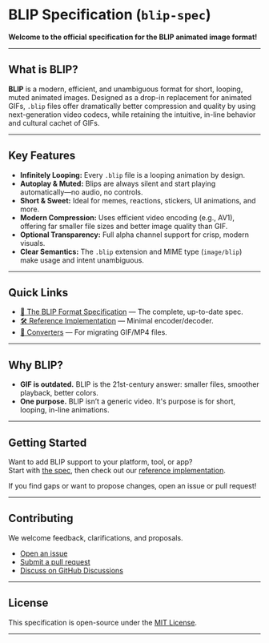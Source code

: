 # BLIP Specification (`blip-spec`)

**Welcome to the official specification for the BLIP animated image format!**

---

## What is BLIP?

**BLIP** is a modern, efficient, and unambiguous format for short, looping, muted animated images. Designed as a drop-in replacement for animated GIFs, `.blip` files offer dramatically better compression and quality by using next-generation video codecs, while retaining the intuitive, in-line behavior and cultural cachet of GIFs.

---

## Key Features

- **Infinitely Looping:** Every `.blip` file is a looping animation by design.
- **Autoplay & Muted:** Blips are always silent and start playing automatically—no audio, no controls.
- **Short & Sweet:** Ideal for memes, reactions, stickers, UI animations, and more.
- **Modern Compression:** Uses efficient video encoding (e.g., AV1), offering far smaller file sizes and better image quality than GIF.
- **Optional Transparency:** Full alpha channel support for crisp, modern visuals.
- **Clear Semantics:** The `.blip` extension and MIME type (`image/blip`) make usage and intent unambiguous.

---

## Quick Links

- [📄 The BLIP Format Specification](./spec.md) — The complete, up-to-date spec.
- [🛠️ Reference Implementation](https://github.com/blip-format/blip-reference) — Minimal encoder/decoder.
- [🔄 Converters](https://github.com/blip-format/blip-converter) — For migrating GIF/MP4 files.

---

## Why BLIP?

- **GIF is outdated.** BLIP is the 21st-century answer: smaller files, smoother playback, better colors.
- **One purpose.** BLIP isn’t a generic video. It's purpose is for short, looping, in-line animations.

---

## Getting Started

Want to add BLIP support to your platform, tool, or app?  
Start with [the spec](./spec.md), then check out our [reference implementation](https://github.com/blip-format/blip-reference).

If you find gaps or want to propose changes, open an issue or pull request!

---

## Contributing

We welcome feedback, clarifications, and proposals.  
- [Open an issue](https://github.com/blip-format/blip-spec/issues)
- [Submit a pull request](https://github.com/blip-format/blip-spec/pulls)
- [Discuss on GitHub Discussions](https://github.com/blip-format/blip-spec/discussions)

---

## License

This specification is open-source under the [MIT License](./LICENSE).

---
